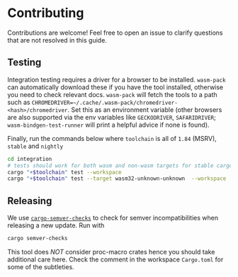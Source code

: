 # Contributing

Contributions are welcome! Feel free to open an issue to clarify questions that are not resolved in this guide.

## Testing

Integration testing requires a driver for a browser to be installed. `wasm-pack` can automatically download
these if you have the tool installed, otherwise you need to check relevant docs. `wasm-pack` will fetch
the tools to a path such as `CHROMEDRIVER=~/.cache/.wasm-pack/chromedriver-<hash>/chromedriver`. Set this as
an environment variable (other browsers are also supported via the env variables like `GECKODRIVER`,
`SAFARIDRIVER`; `wasm-bindgen-test-runner` will print a helpful advice if none is found).

Finally, run the commands below where `toolchain` is all of `1.84` (MSRV), `stable` and `nightly`

```bash
cd integration
# tests should work for both wasm and non-wasm targets for stable cargo
cargo "+$toolchain" test --workspace
cargo "+$toolchain" test --target wasm32-unknown-unknown  --workspace
```

## Releasing

We use [`cargo-semver-checks`] to check for semver incompatibilities when releasing a new update. Run with

```bash
cargo semver-checks
```

This tool does _NOT_ consider proc-macro crates hence you should take additional care here. Check the comment
in the workspace `Cargo.toml` for some of the subtleties.

[`cargo-semver-checks`]: https://crates.io/crates/cargo-semver-checks

